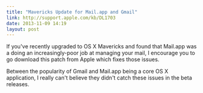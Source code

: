 ```yaml
---
title: "Mavericks Update for Mail.app and Gmail"
link: http://support.apple.com/kb/DL1703
date: 2013-11-09 14:19
layout: post
---
```

If you've recently upgraded to OS X Mavericks and found that Mail.app was a doing an increasingly-poor job at managing your mail, I encourage you to go download this patch from Apple which fixes those issues.

Between the popularity of Gmail and Mail.app being a core OS X application, I really can't believe they didn't catch these issues in the beta releases.